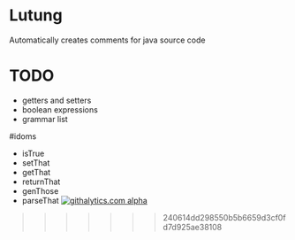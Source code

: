 Lutung
======
Automatically creates comments for java source code

TODO
====
- getters and setters
- boolean expressions
- grammar list

#idoms
- isTrue
- setThat
- getThat
- returnThat
- genThose
- parseThat
[![githalytics.com alpha](https://cruel-carlota.pagodabox.com/be23ce5e083c6b095e5291d26e6a3727 "githalytics.com")](http://githalytics.com/BenDoan/Lutung)
>>>>>>> 240614dd298550b5b6659d3cf0fd7d925ae38108
